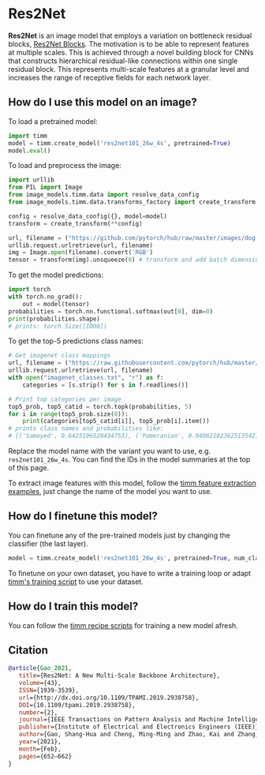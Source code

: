 # Res2Net

**Res2Net** is an image model that employs a variation on bottleneck residual blocks, [Res2Net Blocks](https://paperswithcode.com/method/res2net-block). The motivation is to be able to represent features at multiple scales. This is achieved through a novel building block for CNNs that constructs hierarchical residual-like connections within one single residual block. This represents multi-scale features at a granular level and increases the range of receptive fields for each network layer.

## How do I use this model on an image?
To load a pretrained model:

```python
import timm
model = timm.create_model('res2net101_26w_4s', pretrained=True)
model.eval()
```

To load and preprocess the image:
```python 
import urllib
from PIL import Image
from image_models.timm.data import resolve_data_config
from image_models.timm.data.transforms_factory import create_transform

config = resolve_data_config({}, model=model)
transform = create_transform(**config)

url, filename = ("https://github.com/pytorch/hub/raw/master/images/dog.jpg", "dog.jpg")
urllib.request.urlretrieve(url, filename)
img = Image.open(filename).convert('RGB')
tensor = transform(img).unsqueeze(0) # transform and add batch dimension
```

To get the model predictions:
```python
import torch
with torch.no_grad():
    out = model(tensor)
probabilities = torch.nn.functional.softmax(out[0], dim=0)
print(probabilities.shape)
# prints: torch.Size([1000])
```

To get the top-5 predictions class names:
```python
# Get imagenet class mappings
url, filename = ("https://raw.githubusercontent.com/pytorch/hub/master/imagenet_classes.txt", "imagenet_classes.txt")
urllib.request.urlretrieve(url, filename) 
with open("imagenet_classes.txt", "r") as f:
    categories = [s.strip() for s in f.readlines()]

# Print top categories per image
top5_prob, top5_catid = torch.topk(probabilities, 5)
for i in range(top5_prob.size(0)):
    print(categories[top5_catid[i]], top5_prob[i].item())
# prints class names and probabilities like:
# [('Samoyed', 0.6425196528434753), ('Pomeranian', 0.04062102362513542), ('keeshond', 0.03186424449086189), ('white wolf', 0.01739676296710968), ('Eskimo dog', 0.011717947199940681)]
```

Replace the model name with the variant you want to use, e.g. `res2net101_26w_4s`. You can find the IDs in the model summaries at the top of this page.

To extract image features with this model, follow the [timm feature extraction examples](https://rwightman.github.io/pytorch-image-models/feature_extraction/), just change the name of the model you want to use.

## How do I finetune this model?
You can finetune any of the pre-trained models just by changing the classifier (the last layer).
```python
model = timm.create_model('res2net101_26w_4s', pretrained=True, num_classes=NUM_FINETUNE_CLASSES)
```
To finetune on your own dataset, you have to write a training loop or adapt [timm's training
script](https://github.com/rwightman/pytorch-image-models/blob/master/train.py) to use your dataset.

## How do I train this model?

You can follow the [timm recipe scripts](https://rwightman.github.io/pytorch-image-models/scripts/) for training a new model afresh.

## Citation

```BibTeX
@article{Gao_2021,
   title={Res2Net: A New Multi-Scale Backbone Architecture},
   volume={43},
   ISSN={1939-3539},
   url={http://dx.doi.org/10.1109/TPAMI.2019.2938758},
   DOI={10.1109/tpami.2019.2938758},
   number={2},
   journal={IEEE Transactions on Pattern Analysis and Machine Intelligence},
   publisher={Institute of Electrical and Electronics Engineers (IEEE)},
   author={Gao, Shang-Hua and Cheng, Ming-Ming and Zhao, Kai and Zhang, Xin-Yu and Yang, Ming-Hsuan and Torr, Philip},
   year={2021},
   month={Feb},
   pages={652–662}
}
```

<!--
Type: model-index
Collections:
- Name: Res2Net
  Paper:
    Title: 'Res2Net: A New Multi-scale Backbone Architecture'
    URL: https://paperswithcode.com/paper/res2net-a-new-multi-scale-backbone
Models:
- Name: res2net101_26w_4s
  In Collection: Res2Net
  Metadata:
    FLOPs: 10415881200
    Parameters: 45210000
    File Size: 181456059
    Architecture:
    - Batch Normalization
    - Convolution
    - Global Average Pooling
    - ReLU
    - Res2Net Block
    Tasks:
    - Image Classification
    Training Techniques:
    - SGD with Momentum
    - Weight Decay
    Training Data:
    - ImageNet
    Training Resources: 4x Titan Xp GPUs
    ID: res2net101_26w_4s
    LR: 0.1
    Epochs: 100
    Crop Pct: '0.875'
    Momentum: 0.9
    Batch Size: 256
    Image Size: '224'
    Weight Decay: 0.0001
    Interpolation: bilinear
  Code: https://github.com/rwightman/pytorch-image-models/blob/d8e69206be253892b2956341fea09fdebfaae4e3/timm/models/res2net.py#L152
  Weights: https://github.com/rwightman/pytorch-image-models/releases/download/v0.1-res2net/res2net101_26w_4s-02a759a1.pth
  Results:
  - Task: Image Classification
    Dataset: ImageNet
    Metrics:
      Top 1 Accuracy: 79.19%
      Top 5 Accuracy: 94.43%
- Name: res2net50_14w_8s
  In Collection: Res2Net
  Metadata:
    FLOPs: 5403546768
    Parameters: 25060000
    File Size: 100638543
    Architecture:
    - Batch Normalization
    - Convolution
    - Global Average Pooling
    - ReLU
    - Res2Net Block
    Tasks:
    - Image Classification
    Training Techniques:
    - SGD with Momentum
    - Weight Decay
    Training Data:
    - ImageNet
    Training Resources: 4x Titan Xp GPUs
    ID: res2net50_14w_8s
    LR: 0.1
    Epochs: 100
    Crop Pct: '0.875'
    Momentum: 0.9
    Batch Size: 256
    Image Size: '224'
    Weight Decay: 0.0001
    Interpolation: bilinear
  Code: https://github.com/rwightman/pytorch-image-models/blob/d8e69206be253892b2956341fea09fdebfaae4e3/timm/models/res2net.py#L196
  Weights: https://github.com/rwightman/pytorch-image-models/releases/download/v0.1-res2net/res2net50_14w_8s-6527dddc.pth
  Results:
  - Task: Image Classification
    Dataset: ImageNet
    Metrics:
      Top 1 Accuracy: 78.14%
      Top 5 Accuracy: 93.86%
- Name: res2net50_26w_4s
  In Collection: Res2Net
  Metadata:
    FLOPs: 5499974064
    Parameters: 25700000
    File Size: 103110087
    Architecture:
    - Batch Normalization
    - Convolution
    - Global Average Pooling
    - ReLU
    - Res2Net Block
    Tasks:
    - Image Classification
    Training Techniques:
    - SGD with Momentum
    - Weight Decay
    Training Data:
    - ImageNet
    Training Resources: 4x Titan Xp GPUs
    ID: res2net50_26w_4s
    LR: 0.1
    Epochs: 100
    Crop Pct: '0.875'
    Momentum: 0.9
    Batch Size: 256
    Image Size: '224'
    Weight Decay: 0.0001
    Interpolation: bilinear
  Code: https://github.com/rwightman/pytorch-image-models/blob/d8e69206be253892b2956341fea09fdebfaae4e3/timm/models/res2net.py#L141
  Weights: https://github.com/rwightman/pytorch-image-models/releases/download/v0.1-res2net/res2net50_26w_4s-06e79181.pth
  Results:
  - Task: Image Classification
    Dataset: ImageNet
    Metrics:
      Top 1 Accuracy: 77.99%
      Top 5 Accuracy: 93.85%
- Name: res2net50_26w_6s
  In Collection: Res2Net
  Metadata:
    FLOPs: 8130156528
    Parameters: 37050000
    File Size: 148603239
    Architecture:
    - Batch Normalization
    - Convolution
    - Global Average Pooling
    - ReLU
    - Res2Net Block
    Tasks:
    - Image Classification
    Training Techniques:
    - SGD with Momentum
    - Weight Decay
    Training Data:
    - ImageNet
    Training Resources: 4x Titan Xp GPUs
    ID: res2net50_26w_6s
    LR: 0.1
    Epochs: 100
    Crop Pct: '0.875'
    Momentum: 0.9
    Batch Size: 256
    Image Size: '224'
    Weight Decay: 0.0001
    Interpolation: bilinear
  Code: https://github.com/rwightman/pytorch-image-models/blob/d8e69206be253892b2956341fea09fdebfaae4e3/timm/models/res2net.py#L163
  Weights: https://github.com/rwightman/pytorch-image-models/releases/download/v0.1-res2net/res2net50_26w_6s-19041792.pth
  Results:
  - Task: Image Classification
    Dataset: ImageNet
    Metrics:
      Top 1 Accuracy: 78.57%
      Top 5 Accuracy: 94.12%
- Name: res2net50_26w_8s
  In Collection: Res2Net
  Metadata:
    FLOPs: 10760338992
    Parameters: 48400000
    File Size: 194085165
    Architecture:
    - Batch Normalization
    - Convolution
    - Global Average Pooling
    - ReLU
    - Res2Net Block
    Tasks:
    - Image Classification
    Training Techniques:
    - SGD with Momentum
    - Weight Decay
    Training Data:
    - ImageNet
    Training Resources: 4x Titan Xp GPUs
    ID: res2net50_26w_8s
    LR: 0.1
    Epochs: 100
    Crop Pct: '0.875'
    Momentum: 0.9
    Batch Size: 256
    Image Size: '224'
    Weight Decay: 0.0001
    Interpolation: bilinear
  Code: https://github.com/rwightman/pytorch-image-models/blob/d8e69206be253892b2956341fea09fdebfaae4e3/timm/models/res2net.py#L174
  Weights: https://github.com/rwightman/pytorch-image-models/releases/download/v0.1-res2net/res2net50_26w_8s-2c7c9f12.pth
  Results:
  - Task: Image Classification
    Dataset: ImageNet
    Metrics:
      Top 1 Accuracy: 79.19%
      Top 5 Accuracy: 94.37%
- Name: res2net50_48w_2s
  In Collection: Res2Net
  Metadata:
    FLOPs: 5375291520
    Parameters: 25290000
    File Size: 101421406
    Architecture:
    - Batch Normalization
    - Convolution
    - Global Average Pooling
    - ReLU
    - Res2Net Block
    Tasks:
    - Image Classification
    Training Techniques:
    - SGD with Momentum
    - Weight Decay
    Training Data:
    - ImageNet
    Training Resources: 4x Titan Xp GPUs
    ID: res2net50_48w_2s
    LR: 0.1
    Epochs: 100
    Crop Pct: '0.875'
    Momentum: 0.9
    Batch Size: 256
    Image Size: '224'
    Weight Decay: 0.0001
    Interpolation: bilinear
  Code: https://github.com/rwightman/pytorch-image-models/blob/d8e69206be253892b2956341fea09fdebfaae4e3/timm/models/res2net.py#L185
  Weights: https://github.com/rwightman/pytorch-image-models/releases/download/v0.1-res2net/res2net50_48w_2s-afed724a.pth
  Results:
  - Task: Image Classification
    Dataset: ImageNet
    Metrics:
      Top 1 Accuracy: 77.53%
      Top 5 Accuracy: 93.56%
-->